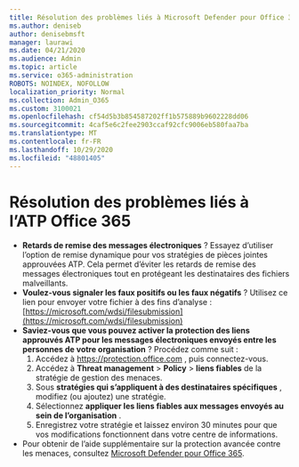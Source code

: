 ```yaml
---
title: Résolution des problèmes liés à Microsoft Defender pour Office 365 (ATP)
ms.author: deniseb
author: denisebmsft
manager: laurawi
ms.date: 04/21/2020
ms.audience: Admin
ms.topic: article
ms.service: o365-administration
ROBOTS: NOINDEX, NOFOLLOW
localization_priority: Normal
ms.collection: Admin_O365
ms.custom: 3100021
ms.openlocfilehash: cf54d5b3b854587202ff1b575889b9602228dd06
ms.sourcegitcommit: 4caf5e6c2fee2903ccaf92cfc9006eb580faa7ba
ms.translationtype: MT
ms.contentlocale: fr-FR
ms.lasthandoff: 10/29/2020
ms.locfileid: "48801405"
---
```

# <a name="troubleshoot-issues-with-office-365-atp"></a>Résolution des problèmes liés à l’ATP Office 365

- **Retards de remise des messages électroniques** ? Essayez d’utiliser l’option de remise dynamique pour vos stratégies de pièces jointes approuvées ATP. Cela permet d’éviter les retards de remise des messages électroniques tout en protégeant les destinataires des fichiers malveillants.
- **Voulez-vous signaler les faux positifs ou les faux négatifs** ? Utilisez ce lien pour envoyer votre fichier à des fins d’analyse : [https://microsoft.com/wdsi/filesubmission](https://microsoft.com/wdsi/filesubmission)
- **Saviez-vous que vous pouvez activer la protection des liens approuvés ATP pour les messages électroniques envoyés entre les personnes de votre organisation** ? Procédez comme suit :
    1. Accédez à https://protection.office.com , puis connectez-vous.
    2. Accédez à **Threat management**  >  **Policy**  >  **liens fiables** de la stratégie de gestion des menaces.
    3. Sous **stratégies qui s’appliquent à des destinataires spécifiques** , modifiez (ou ajoutez) une stratégie.
    4. Sélectionnez **appliquer les liens fiables aux messages envoyés au sein de l’organisation** .
    5. Enregistrez votre stratégie et laissez environ 30 minutes pour que vos modifications fonctionnent dans votre centre de informations.
- Pour obtenir de l’aide supplémentaire sur la protection avancée contre les menaces, consultez [Microsoft Defender pour Office 365](https://docs.microsoft.com/microsoft-365/security/office-365-security/office-365-atp).